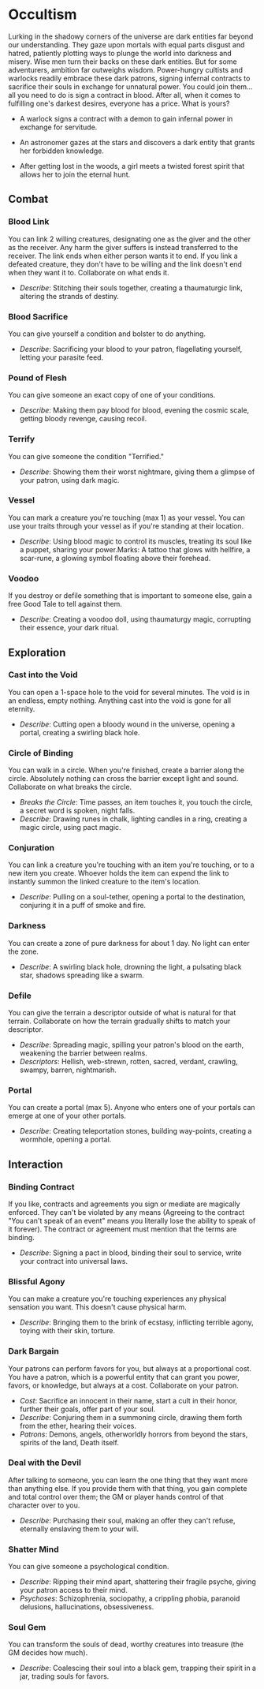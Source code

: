 # Occultism

Lurking in the shadowy corners of the universe are dark entities far beyond our understanding. They gaze upon mortals with equal parts disgust and hatred, patiently plotting ways to plunge the world into darkness and misery. Wise men turn their backs on these dark entities. But for some adventurers, ambition far outweighs wisdom. Power-hungry cultists and warlocks readily embrace these dark patrons, signing infernal contracts to sacrifice their souls in exchange for unnatural power. You could join them... all you need to do is sign a contract in blood. After all, when it comes to fulfilling one's darkest desires, everyone has a price. What is yours?

* A warlock signs a contract with a demon to gain infernal power in exchange for servitude.

* An astronomer gazes at the stars and discovers a dark entity that grants her forbidden knowledge.

* After getting lost in the woods, a girl meets a twisted forest spirit that allows her to join the eternal hunt.

## Combat

### Blood Link

You can link 2 willing creatures, designating one as the giver and the other as the receiver. Any harm the giver suffers is instead transferred to the receiver. The link ends when either person wants it to end. If you link a defeated creature, they don't have to be willing and the link doesn't end when they want it to. Collaborate on what ends it.

* *Describe*: Stitching their souls together, creating a thaumaturgic link, altering the strands of destiny.

### Blood Sacrifice

You can give yourself a condition and bolster to do anything.

* *Describe*: Sacrificing your blood to your patron, flagellating yourself, letting your parasite feed.

### Pound of Flesh

You can give someone an exact copy of one of your conditions. 

* *Describe*: Making them pay blood for blood, evening the cosmic scale, getting bloody revenge, causing recoil.

### Terrify

You can give someone the condition "Terrified." 

* *Describe*:  Showing them their worst nightmare, giving them a glimpse of your patron, using dark magic.

### Vessel

You can mark a creature you're touching (max 1) as your vessel. You can use your traits through your vessel as if you're standing at their location.

* *Describe*: Using blood magic to control its muscles, treating its soul like a puppet, sharing your power.Marks: A tattoo that glows with hellfire, a scar-rune, a glowing symbol floating above their forehead.

### Voodoo

If you destroy or defile something that is important to someone else, gain a free Good Tale to tell against them.

* *Describe*: Creating a voodoo doll, using thaumaturgy magic, corrupting their essence,  your dark ritual.

## Exploration

### Cast into the Void

You can open a 1-space hole to the void for several minutes. The void is in an endless, empty nothing. Anything cast into the void is gone for all eternity.

* *Describe*: Cutting open a bloody wound in the universe, opening a portal, creating a swirling black hole.

### Circle of Binding

You can walk in a circle. When you're finished, create a barrier along the circle. Absolutely nothing can cross the barrier except light and sound. Collaborate on what breaks the circle.

* *Breaks the Circle*: Time passes, an item touches it, you touch the circle, a secret word is spoken, night falls.
* *Describe*: Drawing runes in chalk, lighting candles in a ring, creating a magic circle, using pact magic.

### Conjuration

You can link a creature you're touching with an item you're touching, or to a new item you create. Whoever holds the item can expend the link to instantly summon the linked creature to the item's location.

* *Describe*: Pulling on a soul-tether, opening  a portal to the destination, conjuring it in a puff of smoke and fire.

### Darkness

You can create a zone of pure darkness for about 1 day. No light can enter the zone.

* *Describe*: A swirling black hole, drowning the light, a pulsating black star, shadows spreading like a swarm.

### Defile

You can give the terrain a descriptor outside of what is natural for that terrain. Collaborate on how the terrain gradually shifts to match your descriptor. 

* *Describe*: Spreading magic, spilling your patron's blood on the earth, weakening the barrier between realms.
* *Descriptors*: Hellish, web-strewn, rotten, sacred, verdant, crawling, swampy, barren, nightmarish.

### Portal

You can create a portal (max 5). Anyone who enters one of your portals can emerge at one of your other portals. 

* *Describe*: Creating teleportation stones, building way-points, creating a wormhole, opening a portal.

## Interaction

### Binding Contract

If you like, contracts and agreements you sign or mediate are magically enforced. They can't be violated by any means (Agreeing to the contract "You can't speak of an event" means you literally lose the ability to speak of it forever). The contract or agreement must mention that the terms are binding. 

* *Describe*: Signing a pact in blood, binding their soul to service, write your contract into universal laws.

### Blissful Agony

You can make a creature you're touching experiences any physical sensation you want. This doesn't cause physical harm.

* *Describe*: Bringing them to the brink of ecstasy, inflicting terrible agony, toying with their skin, torture.

### Dark Bargain

Your patrons can perform favors for you, but always at a proportional cost. You have a patron, which is a powerful entity that can grant you power, favors, or knowledge, but always at a cost. Collaborate on your patron. 

* *Cost*: Sacrifice an innocent in their name, start a cult in their honor, further their goals, offer part of your soul.
* *Describe*: Conjuring them in a summoning circle, drawing them forth from the ether, hearing their voices.
* *Patrons*: Demons, angels, otherworldly horrors from beyond the stars, spirits of the land, Death itself.

### Deal with the Devil

After talking to someone, you can learn the one thing that they want more than anything else. If you provide them with that thing, you gain complete and total control over them; the GM or player hands control of that character over to you. 

* *Describe*: Purchasing their soul, making an offer they can't refuse, eternally enslaving them to your will.

### Shatter Mind

You can give someone a psychological condition.

* *Describe*: Ripping their mind apart, shattering their fragile psyche, giving your patron access to their mind.
* *Psychoses*: Schizophrenia, sociopathy, a crippling phobia, paranoid delusions, hallucinations, obsessiveness.

### Soul Gem

You can transform the souls of dead, worthy creatures into treasure (the GM decides how much).

* *Describe*: Coalescing their soul into a black gem, trapping their spirit in a jar, trading souls for favors.
